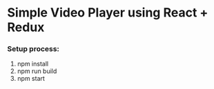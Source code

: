 # Simple Video Player using React + Redux
### Setup process:
1. npm install
2. npm run build
3. npm start
